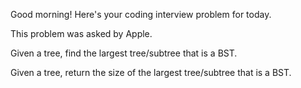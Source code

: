 Good morning! Here's your coding interview problem for today.This problem was asked by Apple.Given a tree, find the largest tree/subtree that is a BST.Given a tree, return the size of the largest tree/subtree that is a BST.